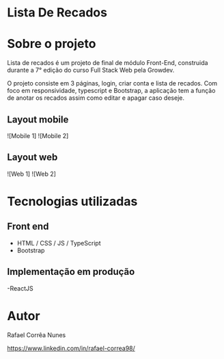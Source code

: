 # Lista De Recados

# Sobre o projeto
Lista de recados é um projeto de final de módulo Front-End, construida durante a 7° edição do curso Full Stack Web pela Growdev.

O projeto consiste em 3 páginas, login, criar conta e lista de recados. Com foco em responsividade, typescript e Bootstrap, a aplicação tem a função de anotar os recados assim como editar e apagar caso deseje.

## Layout mobile
![Mobile 1]
![Mobile 2]

## Layout web
![Web 1]
![Web 2]

# Tecnologias utilizadas
## Front end
- HTML / CSS / JS / TypeScript
- Bootstrap

## Implementação em produção
-ReactJS


# Autor

Rafael Corrêa Nunes

https://www.linkedin.com/in/rafael-correa98/
